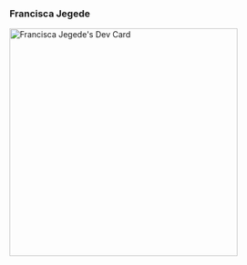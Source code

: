 ### Francisca Jegede

<!--
**Francisca-Jegede/Francisca-Jegede** is a ✨ _special_ ✨ repository because its `README.md` (this file) appears on your GitHub profile.

Here are some ideas to get you started:

- 🔭 I’m currently working on ...
- 🌱 I’m currently learning ...
- 👯 I’m looking to collaborate on ...
- 🤔 I’m looking for help with ...
- 💬 Ask me about ...
- 📫 How to reach me: ...
- 😄 Pronouns: ...
- ⚡ Fun fact: ...
-->


<a href="https://app.daily.dev/FsIS"><img src="https://api.daily.dev/devcards/172a652157584e72a8e9fd71bd5038da.png?r=655" width="400" alt="Francisca Jegede's Dev Card"/></a>
